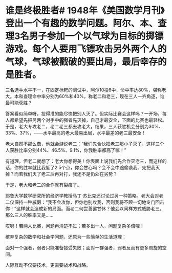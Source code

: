 # 谁是终极胜者# 1948年《美国数学月刊》登出一个有趣的数学问题。阿尔、本、查理3名男子参加一个以气球为目标的掷镖游戏。每个人要用飞镖攻击另外两个人的气球，气球被戳破的要出局，最后幸存的是胜者。

三名选手水平不一，在固定标靶的测试中，阿尔10投8中，命中率达80%，堪称老大。本和查理命中率分别为60%和40%，称老二和老三，现在三人一齐角逐，谁最可能获胜？

答案看似简单呀，投得准的能尽快把别人灭了。但实际比赛会这样吗？一开场，每人都希望先把另两个对手中的强者先灭掉，自己才最安全，下面的比赛也最轻松。于是，老大专攻老二，老二老三都去攻老大，结果，三人获胜机会分别为30%、33%、37%，——水平最高的老大最易出局，水平最差的老三最安全！

老大自然不那么蠢，他就会游说老二：“我们先合伙把老三那小子灭了，这样三个人获胜比率分别44%、46.5%、9.1%，你我胜率都高了嘛！”

有道理。但老二就想了：老大你想得美！你表面上说我们先合作灭老三，而这样的话，你的胜率就比我低了2.5个点，你会甘心吗？会不会中途偷袭我、先把我灭掉？而若我们灭了老三后再对打，我还不是仍处在劣势？

于是，老大和老二的合作就有裂痕了。

耶鲁大学数学研究所的经济学教授马丁·苏比克还讨论过另一种策略。老大会对老二仅保持一种威慑：“我不会攻你，但你也别攻我，否则我将不顾一切地专门回击你！”这样就会造成新的局面。而老二何尝善罢甘休？他会以同样方式威胁老三，那么三人的胜率又是……

哎呀！若两人比赛，问题再清楚不过；若多出一人，问题复杂多倍哩！

摈弃复杂的数学和社会学问题，还原为一些简单的生活道理：

面对一个强者，弱者只能准备接受失败；面对一群强者，弱者反而有更多周旋的空间。

人际互动不仅要技术，更需要战术和战略。
  